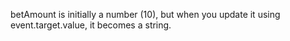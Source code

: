betAmount is initially a number (10), but when you update it using event.target.value, it becomes a string.